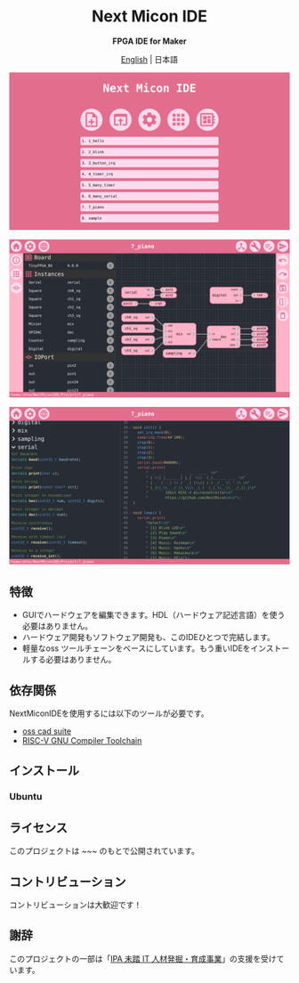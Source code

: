 <div align="center">

# Next Micon IDE

**FPGA IDE for Maker**

[English](../README.md) | 日本語

![](img/ide_home.png)

![](img/ide_hw.png)

![](img/ide_sw.png)

</div>

## 特徴

- GUIでハードウェアを編集できます。HDL（ハードウェア記述言語）を使う必要はありません。
- ハードウェア開発もソフトウェア開発も、このIDEひとつで完結します。
- 軽量なoss ツールチェーンをベースにしています。もう重いIDEをインストールする必要はありません。

## 依存関係

NextMiconIDEを使用するには以下のツールが必要です。

- [oss cad suite](https://github.com/YosysHQ/oss-cad-suite-build)
- [RISC-V GNU Compiler Toolchain](https://github.com/riscv-collab/riscv-gnu-toolchain)

## インストール

### Ubuntu

## ライセンス

このプロジェクトは ~~~ のもとで公開されています。

## コントリビューション

コントリビューションは大歓迎です！

## 謝辞

このプロジェクトの一部は「[IPA 未踏 IT 人材発掘・育成事業](https://www.ipa.go.jp/jinzai/mitou/it/2023/gaiyou_tn-1.html)」の支援を受けています。
